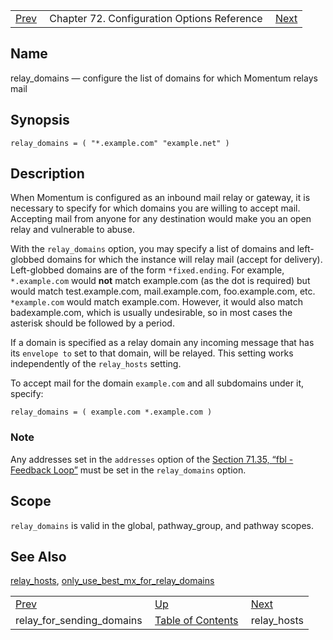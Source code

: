 |     |     |     |
| --- | --- | --- |
| [Prev](conf.ref.relay_for_sending_domains)  | Chapter 72. Configuration Options Reference |  [Next](conf.ref.relay_hosts) |

<a name="conf.ref.relay_domains"></a>
## Name

relay_domains — configure the list of domains for which Momentum relays mail

## Synopsis

`relay_domains = ( "*.example.com" "example.net" )`

<a name="idp25937408"></a>
## Description

When Momentum is configured as an inbound mail relay or gateway, it is necessary to specify for which domains you are willing to accept mail. Accepting mail from anyone for any destination would make you an open relay and vulnerable to abuse.

With the `relay_domains` option, you may specify a list of domains and left-globbed domains for which the instance will relay mail (accept for delivery). Left-globbed domains are of the form `*fixed.ending`. For example, `*.example.com` would **not** match example.com (as the dot is required) but would match test.example.com, mail.example.com, foo.example.com, etc. `*example.com` would match example.com. However, it would also match badexample.com, which is usually undesirable, so in most cases the asterisk should be followed by a period.

If a domain is specified as a relay domain any incoming message that has its `envelope to` set to that domain, will be relayed. This setting works independently of the `relay_hosts` setting.

To accept mail for the domain `example.com` and all subdomains under it, specify:

`relay_domains = ( example.com *.example.com )`
### Note

Any addresses set in the `addresses` option of the [Section 71.35, “fbl - Feedback Loop”](modules.fbl "71.35. fbl - Feedback Loop") must be set in the `relay_domains` option.

<a name="idp25948464"></a>
## Scope

`relay_domains` is valid in the global, pathway_group, and pathway scopes.

<a name="idp25951728"></a>
## See Also

[relay_hosts](conf.ref.relay_hosts "relay_hosts"), [only_use_best_mx_for_relay_domains](conf.ref.only_use_best_mx_for_relay_domains "only_use_best_mx_for_relay_domains")

|     |     |     |
| --- | --- | --- |
| [Prev](conf.ref.relay_for_sending_domains)  | [Up](config.options.ref) |  [Next](conf.ref.relay_hosts) |
| relay_for_sending_domains  | [Table of Contents](index) |  relay_hosts |

